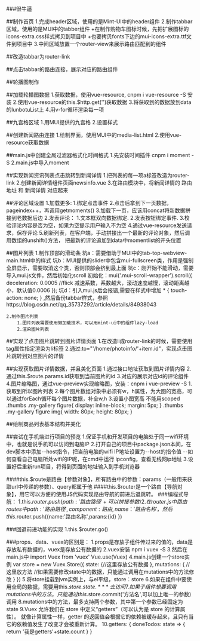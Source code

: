 ###很牛逼

##制作首页
1.完成header区域，使用的是Mint-UI中的header组件
2.制作tabbar区域，使用的是MUI中的tabber组件
	+在制作购物车图标时候，先把扩展图标的icons-extra.css样式拷贝到项目中
	+也要拷贝fonts下边的mui-icons-extra.ttf文件到项目中
3.中间区域放置一个router-view来展示路由匹配到的组件

##改造tabbar为router-link

##点击tabbar的路由连接，展示对应的路由组件

##轮播图制作

##加载轮播图数据
1.获取数据，使用vue-resource, cnpm i vue-resource -S  安装
2.使用vue-resource的this.$http.get('')获取数据
3.将获取到的数据放到data的lunbotuList上
4.用v-for循环渲染每一项

##九宫格区域
1.用MUI提供的九宫格
2.设置样式

##创建新闻路由连接
1.绘制界面，使用MUI中的media-list.html
2.使用vue-resource获取数据

##main.js中创建全局过滤器格式化时间格式
1.先安装时间插件 cnpm i moment -S
2.main.js中导入moment

##实现新闻资讯列表点击跳转到新闻详情
1.把列表的每一项a标签改造为router-link
2.创建新闻详情组件页面newsinfo.vue
3.在路由模块中，将新闻详情的	路由地址	和	新闻详情	对应起来

##评论区域设置
	1.加载更多:
		1.绑定点击事件
		2.点击后拿到下一页数据，pageindex++，再调用getmoments()
		3.加载下一页，应该用concat将新数据拼接到老数据后边
	2.发表评论：
		1.文本框双向数据绑定.
		2.发表按钮绑定事件.
		3.校验评论内容是否为空，如果为空提示用户输入不为空
		4.通过vue-resource发送请求，保存评论
		5.刷新列表，在客户端，手动拼接出一个最新的评论对象，然后调用数组的unshift()方法，
			把最新的评论追加到data中momentlist的开头位置
			
			
##图片列表
	1.制作顶部的滑动条
		坑a：需要借助于MUI中的tab-top-webview-main.html中的样式
		坑b：MUI提供的slider中包含mui-fullscreen类，作用是强制全屏显示，需要取消这个类，否则顶部会挤到最上面
		坑c：刚开始不能滑动，需要导入mui.js文件，然后初始化scroll
				初始化：mui('.mui-scroll-wrapper').scroll({
							deceleration: 0.0005 //flick 减速系数，系数越大，滚动速度越慢，滚动距离越小，默认值0.0006
						});
		坑d：引入mui.js后会报错,需要在样式中增加 * { touch-action: none; } ,然后备份tabbar样式，参照https://blog.csdn.net/qq_35737292/article/details/84938043
			
	2.制作图片列表
		1.图片列表需要使用懒加载技术，可以用mint-ui中的组件lazy-load
		2.渲染图片列表
		
##实现了点击图片跳转到图片详情页面
	1.在改造li成router-link的时候，需要使用tag属性指定渲染为li标签
	2.通过:to="'/home/photoinfo/'+item.id"，实现点击图片跳转到对应图片的详情
	
##实现获取图片详情数据，并且美化页面
	1.通过接口地址获取到图片详情内容
	2.通过this.$route.params.id获取到当前图片的id
	3.对应的展示对应id的评论组件
	4.图片缩略图，通过vue-preview实现缩略图，安装：cnpm i vue-preview -S
		1.获取到所以图片列表
		2.每个图片数组对象中必须有w，h属性，为大图的宽高，可以通过forEach循环每个图片数据，补全w,h
		3.设置小图宽高 不能用scoped
			.thumbs .my-gallery figure{
				display: inline-block;
				margin: 5px;
			}
			 .thumbs .my-gallery figure img{
				width: 80px;
				height: 80px;
			}

##绘制商品列表基本结构并美化










##尝试在手机端进行项目的预览
1.保证手机和开发项目的电脑处于同一wifi环境中，也就是说手机可以访问到电脑IP
2.打开自己的项目中package.json本间，在dev脚本中添加--host指令，把当前电脑的wifi IP地址设置为--host的指令值
	--如何查看自己电脑所处wifi的IP呢，在cmd中运行 ipconfig，查看无线网ip地址
3.设置好后重新run项目，将得到页面的地址输入到手机浏览器




####this.$route是路由【参数对象】，所有路由中的参数：params（一般用来获取url中传递的参数）、query都属于他
####this.$router是一个路由【导航对象】，用它可以方便的使用JS代码实现路由导航的前进后退跳转。
###编程式导航：
1.this.$router.push({path:'路由路径'+可以拼接参数})
2.在router.js中路由routes中{path:'路由路径',component:路由,name：'路由名称'}，然后this.$router.push({name:'路由名称',parans:{id} })


###回退前进功能的实现
1.this.$router.go()


###props、data、vuex的区别是：
	1.props是存放子组件传过来的值的，data是存放私有数据的，vuex是存放公有数据的
	2.vuex安装	npm i vuex -S
	3.然后在main.js中 import Vuex from 'vuex'
					 Vue.use(Vuex)
	4.main.js创建一个store实例
		var store = new Vuex.Store({
  			state: {//这里存放公有数据
  			},
  			mutations: {
  			//这里放方法
  			//如果需要修改state中的数据，只能通过调用在mutations中的方法修改
  			}
		})
	5.将store挂载到vm实例上，与el平级，store：store
	6.如果在组件中要使用全局的数据，需要用this.$store.state.***去访问
	7.如果子组件想要调用mutations中的方法，只能通过this.$store.commit('方法名',可以加上唯一的参数)调用
	8.mutations中的方法，最多支持两个参数，其中第一个参数已经固定为state
	9.Vuex 允许我们在 store 中定义“getters”（可以认为是 store 的计算属性）。
		就像计算属性一样，getter 的返回值会根据它的依赖被缓存起来，且只有当它的依赖值发生了改变才会被重新计算。
	10.getters: {
    		doneTodos: state => {
      		return '我是getters'+state.count
    		}
  		}
